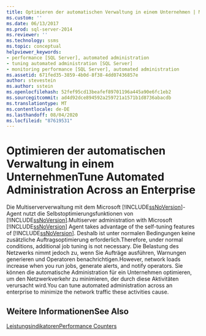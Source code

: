 ```yaml
---
title: Optimieren der automatischen Verwaltung in einem Unternehmen | Microsoft-Dokumentation
ms.custom: ''
ms.date: 06/13/2017
ms.prod: sql-server-2014
ms.reviewer: ''
ms.technology: ssms
ms.topic: conceptual
helpviewer_keywords:
- performance [SQL Server], automated administration
- tuning automated administration [SQL Server]
- monitoring performance [SQL Server], automated administration
ms.assetid: 671fed35-3859-4b0d-8f38-4dd07436857e
author: stevestein
ms.author: sstein
ms.openlocfilehash: 52fef95cd13beafef89701196a445a90e6fc1eb2
ms.sourcegitcommit: ad4d92dce894592a259721a1571b1d8736abacdb
ms.translationtype: MT
ms.contentlocale: de-DE
ms.lasthandoff: 08/04/2020
ms.locfileid: "87619531"
---
```

# <a name="tune-automated-administration-across-an-enterprise"></a><span data-ttu-id="12549-102">Optimieren der automatischen Verwaltung in einem Unternehmen</span><span class="sxs-lookup"><span data-stu-id="12549-102">Tune Automated Administration Across an Enterprise</span></span>
  <span data-ttu-id="12549-103">Die Multiserververwaltung mit dem Microsoft [!INCLUDE[ssNoVersion](../../includes/ssnoversion-md.md)]-Agent nutzt die Selbstoptimierungsfunktionen von [!INCLUDE[ssNoVersion](../../includes/ssnoversion-md.md)].</span><span class="sxs-lookup"><span data-stu-id="12549-103">Multiserver administration with Microsoft [!INCLUDE[ssNoVersion](../../includes/ssnoversion-md.md)] Agent takes advantage of the self-tuning features of [!INCLUDE[ssNoVersion](../../includes/ssnoversion-md.md)].</span></span> <span data-ttu-id="12549-104">Deshalb ist unter normalen Bedingungen keine zusätzliche Auftragsoptimierung erforderlich.</span><span class="sxs-lookup"><span data-stu-id="12549-104">Therefore, under normal conditions, additional job tuning is not necessary.</span></span> <span data-ttu-id="12549-105">Die Belastung des Netzwerks nimmt jedoch zu, wenn Sie Aufträge ausführen, Warnungen generieren und Operatoren benachrichtigen.</span><span class="sxs-lookup"><span data-stu-id="12549-105">However, network loads increase when you run jobs, generate alerts, and notify operators.</span></span> <span data-ttu-id="12549-106">Sie können die automatische Administration für ein Unternehmen optimieren, um den Netzwerkverkehr zu minimieren, der durch diese Aktivitäten verursacht wird.</span><span class="sxs-lookup"><span data-stu-id="12549-106">You can tune automated administration across an enterprise to minimize the network traffic these activities cause.</span></span>  
  
## <a name="see-also"></a><span data-ttu-id="12549-107">Weitere Informationen</span><span class="sxs-lookup"><span data-stu-id="12549-107">See Also</span></span>  
 [<span data-ttu-id="12549-108">Leistungsindikatoren</span><span class="sxs-lookup"><span data-stu-id="12549-108">Performance Counters</span></span>](../../integration-services/performance/performance-counters.md)  
  
  
